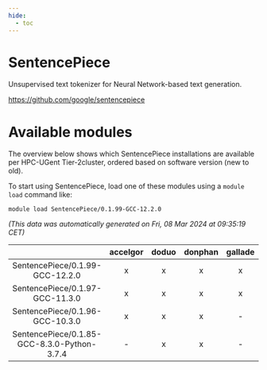 ```yaml
---
hide:
  - toc
---
```


SentencePiece
=============


Unsupervised text tokenizer for Neural Network-based text generation.

https://github.com/google/sentencepiece
# Available modules


The overview below shows which SentencePiece installations are available per HPC-UGent Tier-2cluster, ordered based on software version (new to old).

To start using SentencePiece, load one of these modules using a `module load` command like:

```shell
module load SentencePiece/0.1.99-GCC-12.2.0
```

*(This data was automatically generated on Fri, 08 Mar 2024 at 09:35:19 CET)*  

| |accelgor|doduo|donphan|gallade|joltik|skitty|
| :---: | :---: | :---: | :---: | :---: | :---: | :---: |
|SentencePiece/0.1.99-GCC-12.2.0|x|x|x|x|x|x|
|SentencePiece/0.1.97-GCC-11.3.0|x|x|x|x|x|x|
|SentencePiece/0.1.96-GCC-10.3.0|x|x|x|-|x|x|
|SentencePiece/0.1.85-GCC-8.3.0-Python-3.7.4|-|x|x|-|x|-|
